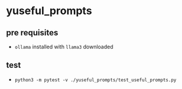 # yuseful_prompts

## pre requisites

- `ollama` installed with `llama3` downloaded

## test

- `python3 -m pytest -v ./yuseful_prompts/test_useful_prompts.py`
